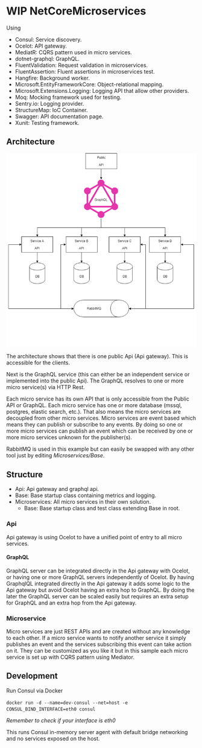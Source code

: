 # WIP NetCoreMicroservices

Using

- Consul: Service discovery.
- Ocelot: API gateway.
- MediatR: CQRS pattern used in micro services.
- dotnet-graphql: GraphQL.
- FluentValidation: Request validation in microservices.
- FluentAssertion: Fluent assertions in microservices test.
- Hangfire: Background worker.
- Microsoft.EntityFrameworkCore: Object-relational mapping.
- Microsoft.Extensions.Logging: Logging API that allow other providers.
- Moq: Mocking framework used for testing.
- Sentry.io: Logging provider.
- StructureMap: IoC Container.
- Swagger: API documentation page.
- Xunit: Testing framework.

## Architecture

![Microservices architecture](microservices_architecture.png "Microservices archivecture")

The architecture shows that there is one public Api (Api gateway). This is accessible for the clients.

Next is the GraphQL service (this can either be an independent service or implemented into the public Api). The GraphQL resolves to one or more micro service(s) via HTTP Rest.

Each micro service has its own API that is only accessible from the Public API or GraphQL. Each micro service has one or more database (mssql, postgres, elastic search, etc.). That also means the micro services are decoupled from other micro services.
Micro services are event based which means they can publish or subscribe to any events. By doing so one or more micro services can publish an event which can be received by one or more micro services unknown for the publisher(s).

RabbitMQ is used in this example but can easily be swapped with any other tool just by editing _Microservices/Base_.

## Structure

- Api: Api gateway and graphql api.
- Base: Base startup class containing metrics and logging.
- Microservices: All micro services in their own solution.
  - Base: Base startup class and test class extending Base in root.

### Api

Api gateway is using Ocelot to have a unified point of entry to all micro services.

#### GraphQL

GraphQL server can be integrated directly in the Api gateway with Ocelot, or having one or more GraphQL servers independently of Ocelot.
By having GraphqlQL integrated directly in the Api gateway it adds some logic to the Api gateway but avoid Ocelot having an extra hop to GraphQL.
By doing the later the GraphQL server can be scaled easily but requires an extra setup for GraphQL and an extra hop from the Api gateway.

### Microservice

Micro services are just REST APIs and are created without any knowledge to each other. If a micro service wants to notify another service it simply publishes an event and the services subscribing this event can take action on it.
They can be customized as you like it but in this sample each micro service is set up with CQRS pattern using Mediator.

## Development

Run Consul via Docker

`docker run -d --name=dev-consul --net=host -e CONSUL_BIND_INTERFACE=eth0 consul`

_Remember to check if your interface is eth0_

This runs Consul in-memory server agent with default bridge networking and no services exposed on the host.
